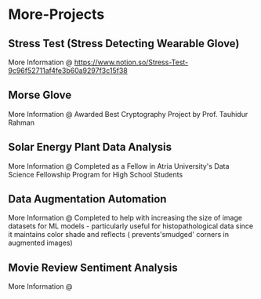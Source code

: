 # More-Projects

## Stress Test (Stress Detecting Wearable Glove) 
More Information @ https://www.notion.so/Stress-Test-9c96f52711af4fe3b60a9297f3c15f38

## Morse Glove
More Information @ 
Awarded Best Cryptography Project by Prof. Tauhidur Rahman 

## Solar Energy Plant Data Analysis
More Information @ 
Completed as a Fellow in Atria University's Data Science Fellowship Program for High School Students

## Data Augmentation Automation 
More Information @
Completed to help with increasing the size of image datasets for ML models - particularly useful for histopathological data since it maintains color shade and reflects ( prevents'smudged' corners in augmented images) 

## Movie Review Sentiment Analysis 
More Information @ 

